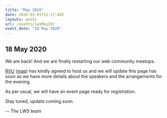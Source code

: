 ```yaml
---
title: "May 2020"
date: 2020-03-01T15:17:49Z
layouts: posts
url: /events/lwsMay20/
event_date: "18 May 2020"
---
```


## 18 May 2020

We are back! And we are finally restarting our web community meetups.

[RVU](//www.rvu.co.uk/) ([map](//g.page/rvucouk?share)) has kindly agreed to host us and we will update this page has soon as we have more details about the speakers and the arrangements for the evening.

As per usual, we will have an event page ready for registration.

Stay tuned, update coming soon.

-- _The LWS team_